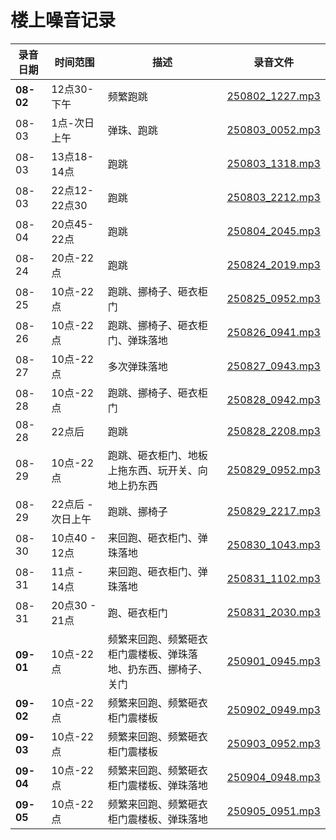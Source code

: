 # 楼上噪音记录

| 录音日期                  | 时间范围                  | 描述 |     录音文件 |
| --------------------- | -------------------------- | -------------------------- | -------------------------- |
| **08-02**   | 12点30-下午  | 频繁跑跳       | [250802_1227.mp3](20250802/250802_1227.mp3)          |
| 08-03   | 1点-次日上午  | 弹珠、跑跳       | [250803_0052.mp3](20250803/250803_0052.mp3)          |
| 08-03   | 13点18-14点  | 跑跳       | [250803_1318.mp3](20250803/250803_1318.mp3)        |
| 08-03   | 22点12-22点30  | 跑跳       | [250803_2212.mp3](20250803/250803_2212.mp3)        |
| 08-04   | 20点45-22点  | 跑跳       | [250804_2045.mp3](20250804/250804_2045.mp3)        |
| 08-24      | 20点-22点 | 跑跳       | [250824_2019.mp3](20250824/250824_2019.mp3) |
| 08-25   | 10点-22点|跑跳、挪椅子、砸衣柜门        | [250825_0952.mp3](20250825/250825_0952.mp3)        |
| 08-26   | 10点-22点|跑跳、挪椅子、砸衣柜门、弹珠落地        | [250826_0941.mp3](20250826/250826_0941.mp3)        |
| 08-27   | 10点-22点|多次弹珠落地        | [250827_0943.mp3](20250827/250827_0943.mp3)        |
| 08-28   | 10点-22点|跑跳、挪椅子、砸衣柜门        | [250828_0942.mp3](20250828/250828_0942.mp3)        |
| 08-28   | 22点后|跑跳        | [250828_2208.mp3](20250828/250828_2208.mp3)        |
| 08-29   | 10点-22点|跑跳、砸衣柜门、地板上拖东西、玩开关、向地上扔东西        | [250829_0952.mp3](20250829/250829_0952.mp3)        |
| 08-29   | 22点后 - 次日上午|跑跳、挪椅子        | [250829_2217.mp3](20250829/250829_2217.mp3)        |
| 08-30   | 10点40 - 12点|来回跑、砸衣柜门、弹珠落地        | [250830_1043.mp3](20250830/250830_1043.mp3)        |
| 08-31   | 11点 - 14点|来回跑、砸衣柜门、弹珠落地        | [250831_1102.mp3](20250831/250831_1102.mp3)        |
| 08-31   | 20点30 - 21点|跑、砸衣柜门        | [250831_2030.mp3](20250831/250831_2030.mp3)        |
| **09-01**   | 10点-22点  |频繁来回跑、频繁砸衣柜门震楼板、弹珠落地、扔东西、挪椅子、关门       | [250901_0945.mp3](20250901/250901_0945.mp3)        |
| **09-02**   | 10点-22点  |频繁来回跑、频繁砸衣柜门震楼板       | [250902_0949.mp3](20250902/250902_0949.mp3)        |
| **09-03**   | 10点-22点  |频繁来回跑、频繁砸衣柜门震楼板       | [250903_0952.mp3](20250903/250903_0952.mp3)        |
| **09-04**   | 10点-22点  |频繁来回跑、频繁砸衣柜门震楼板、弹珠落地       | [250904_0948.mp3](20250904/250904_0948.mp3)        |
| **09-05**   | 10点-22点  |频繁来回跑、频繁砸衣柜门震楼板、弹珠落地       | [250905_0951.mp3](20250905/250905_0951.mp3)        |